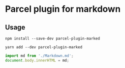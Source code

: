 # Parcel plugin for markdown

## Usage

```
npm install --save-dev parcel-plugin-marked
```

```
yarn add --dev parcel-plugin-marked
```

```javascript
import md from './Markdown.md';
document.body.innerHTML = md;
```
